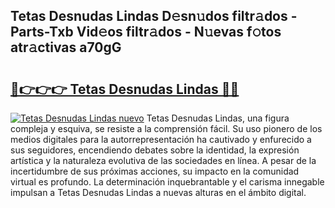 ## Tetas Desnudas Lindas D𝚎sn𝚞dos filtr𝚊dos - Parts-Txb Vid𝚎os filtr𝚊dos - N𝚞evas f𝚘tos atr𝚊ctivas a70gG

# <h2><a href="http://mba1ndl.tromn.icu/?c=Tetas+Desnudas+Lindas">🔗👉👉👉 Tetas Desnudas Lindas 🔗🔗</a></h2>

[![Tetas Desnudas Lindas nuevo](https://i.imgur.com/pEAQMta.gif)](http://mba1ndl.tromn.icu/?c=Tetas+Desnudas+Lindas)
Tetas Desnudas Lindas, una figura compleja y esquiva, se resiste a la comprensión fácil. Su uso pionero de los medios digitales para la autorrepresentación ha cautivado y enfurecido a sus seguidores, encendiendo debates sobre la identidad, la expresión artística y la naturaleza evolutiva de las sociedades en línea. A pesar de la incertidumbre de sus próximas acciones, su impacto en la comunidad virtual es profundo. La determinación inquebrantable y el carisma innegable impulsan a Tetas Desnudas Lindas a nuevas alturas en el ámbito digital.
